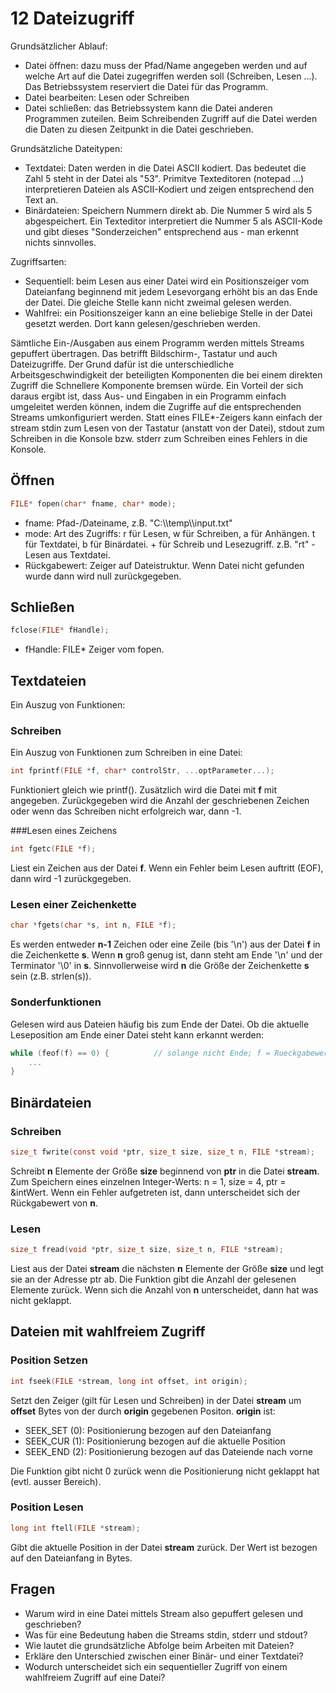 # 12 Dateizugriff

Grundsätzlicher Ablauf:

- Datei öffnen: dazu muss der Pfad/Name angegeben werden und auf welche Art auf die Datei zugegriffen werden soll (Schreiben, Lesen ...). Das Betriebssystem reserviert die Datei für das Programm.
- Datei bearbeiten: Lesen oder Schreiben
- Datei schließen: das Betriebssystem kann die Datei anderen Programmen zuteilen. Beim Schreibenden Zugriff auf die Datei werden die Daten zu diesen Zeitpunkt in die Datei geschrieben.

Grundsätzliche Dateitypen:

- Textdatei: Daten werden in die Datei ASCII kodiert. Das bedeutet die Zahl 5 steht in der Datei als "53". Primitve Texteditoren (notepad ...) interpretieren Dateien als ASCII-Kodiert und zeigen entsprechend den Text an.
- Binärdateien: Speichern Nummern direkt ab. Die Nummer 5 wird als 5 abgespeichert. Ein Texteditor interpretiert die Nummer 5 als ASCII-Kode und gibt dieses "Sonderzeichen" entsprechend aus - man erkennt nichts sinnvolles.

Zugriffsarten:

- Sequentiell: beim Lesen aus einer Datei wird ein Positionszeiger vom Dateianfang beginnend mit jedem Lesevorgang erhöht bis an das Ende der Datei. Die gleiche Stelle kann nicht zweimal gelesen werden.
- Wahlfrei: ein Positionszeiger kann an eine beliebige Stelle in der Datei gesetzt werden. Dort kann gelesen/geschrieben werden.

Sämtliche Ein-/Ausgaben aus einem Programm werden mittels Streams gepuffert übertragen. Das betrifft Bildschirm-, Tastatur und auch Dateizugriffe. Der Grund dafür ist die unterschiedliche Arbeitsgeschwindigkeit der beteiligten Komponenten die bei einem direkten Zugriff die Schnellere Komponente bremsen würde. Ein Vorteil der sich daraus ergibt ist, dass Aus- und Eingaben in ein Programm einfach umgeleitet werden können, indem die Zugriffe auf die entsprechenden Streams umkonfiguriert werden. Statt eines FILE*-Zeigers kann einfach der stream stdin zum Lesen von der Tastatur (anstatt von der Datei), stdout zum Schreiben in die Konsole bzw. stderr zum Schreiben eines Fehlers in die Konsole.

## Öffnen

```c
FILE* fopen(char* fname, char* mode);
```

- fname: Pfad-/Dateiname, z.B. "C:\\\\temp\\\\input.txt"
- mode: Art des Zugriffs: r für Lesen, w für Schreiben, a für Anhängen. t für Textdatei, b für Binärdatei. + für Schreib und Lesezugriff. z.B. "rt" - Lesen aus Textdatei.
- Rückgabewert: Zeiger auf Dateistruktur. Wenn Datei nicht gefunden wurde dann wird null zurückgegeben.

## Schließen

```c
fclose(FILE* fHandle);
```

- fHandle: FILE* Zeiger vom fopen.

## Textdateien

Ein Auszug von Funktionen:

### Schreiben

Ein Auszug von Funktionen zum Schreiben in eine Datei:

```c
int fprintf(FILE *f, char* controlStr, ...optParameter...);
```

Funktioniert gleich wie printf(). Zusätzlich wird die Datei mit **f** mit angegeben. Zurückgegeben wird die Anzahl der geschriebenen Zeichen oder wenn das Schreiben nicht erfolgreich war, dann -1.

###Lesen eines Zeichens

```c
int fgetc(FILE *f);
```

Liest ein Zeichen aus der Datei **f**. Wenn ein Fehler beim Lesen auftritt (EOF), dann wird -1 zurückgegeben.

### Lesen einer Zeichenkette

```c
char *fgets(char *s, int n, FILE *f);
```

Es werden entweder **n-1** Zeichen oder eine Zeile (bis '\n') aus der Datei **f** in die Zeichenkette **s**. Wenn **n** groß genug ist, dann steht am Ende '\\n' und der Terminator '\\0' in **s**. Sinnvollerweise wird **n** die Größe der Zeichenkette **s** sein (z.B. strlen(s)).

### Sonderfunktionen

Gelesen wird aus Dateien häufig bis zum Ende der Datei. Ob die aktuelle Leseposition am Ende einer Datei steht kann erkannt werden:

```c
while (feof(f) == 0) { 			// solange nicht Ende; f = Rueckgabewert von fOpen 
    ...
}
```



## Binärdateien

### Schreiben

```c
size_t fwrite(const void *ptr, size_t size, size_t n, FILE *stream);
```

Schreibt **n** Elemente der Größe **size** beginnend von **ptr** in die Datei **stream**. Zum Speichern eines einzelnen Integer-Werts: n = 1, size = 4, ptr = &intWert. Wenn ein Fehler aufgetreten ist, dann unterscheidet sich der Rückgabewert von **n**.

### Lesen

```c
size_t fread(void *ptr, size_t size, size_t n, FILE *stream);
```

Liest aus der Datei **stream** die nächsten **n** Elemente der Größe **size** und legt sie an der Adresse ptr ab. Die Funktion gibt die Anzahl der gelesenen Elemente zurück. Wenn sich die Anzahl von **n** unterscheidet, dann hat was nicht geklappt.

## Dateien mit wahlfreiem Zugriff

### Position Setzen

```c
int fseek(FILE *stream, long int offset, int origin);
```

Setzt den Zeiger (gilt für Lesen und Schreiben) in der Datei **stream** um **offset** Bytes von der durch **origin** gegebenen Positon. **origin** ist:

- SEEK_SET (0): Positionierung bezogen auf den Dateianfang
- SEEK_CUR (1): Positionierung bezogen auf die aktuelle Position
- SEEK_END (2): Positionierung bezogen auf das Dateiende nach vorne

Die Funktion gibt nicht 0 zurück wenn die Positionierung nicht geklappt hat (evtl. ausser Bereich).

### Position Lesen

```c
long int ftell(FILE *stream);
```

Gibt die aktuelle Position in der Datei **stream** zurück. Der Wert ist bezogen auf den Dateianfang in Bytes.

## Fragen

- Warum wird in eine Datei mittels Stream also gepuffert gelesen und geschrieben?
- Was für eine Bedeutung haben die Streams stdin, stderr und stdout?
- Wie lautet die grundsätzliche Abfolge beim Arbeiten mit Dateien?
- Erkläre den Unterschied zwischen einer Binär- und einer Textdatei?
- Wodurch unterscheidet sich ein sequentieller Zugriff von einem wahlfreiem Zugriff auf eine Datei?

